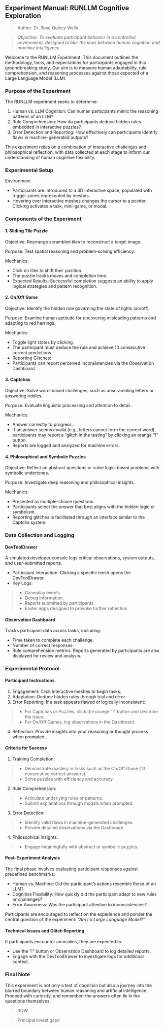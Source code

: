 ## Experiment Manual: RUNLLM Cognitive Exploration

> Author: Dr. Rose Quincy Wells

> *Objective: To evaluate participant behavior in a controlled environment, designed to blur the lines between human cognition and machine intelligence.*

Welcome to the RUNLLM Experiment. This document outlines the methodology, tools, and expectations for participants engaged in this groundbreaking study. Our aim is to measure human adaptability, rule comprehension, and reasoning processes against those expected of a Large Language Model (LLM).

### Purpose of the Experiment

The RUNLLM experiment seeks to determine:
1.	Human vs. LLM Cognition: Can human participants mimic the reasoning patterns of an LLM?
2.	Rule Comprehension: How do participants deduce hidden rules embedded in interactive puzzles?
3.	Error Detection and Reporting: How effectively can participants identify flaws in machine-generated outputs?

This experiment relies on a combination of interactive challenges and philosophical reflection, with data collected at each stage to inform our understanding of human cognitive flexibility.

### Experimental Setup

Environment
-	Participants are introduced to a 3D interactive space, populated with trigger zones represented by meshes.
-	Hovering over interactive meshes changes the cursor to a pointer. Clicking activates a task, mini-game, or modal.

### Components of the Experiment

#### 1. Sliding Tile Puzzle

Objective: Rearrange scrambled tiles to reconstruct a target image.

Purpose: Test spatial reasoning and problem-solving efficiency.

Mechanics:
- Click on tiles to shift their position.
- The puzzle tracks moves and completion time.
- Expected Results: Successful completion suggests an ability to apply logical strategies and pattern recognition.

#### 2. On/Off Game

Objective: Identify the hidden rule governing the state of lights (on/off).

Purpose: Examine human aptitude for uncovering misleading patterns and adapting to red herrings.

Mechanics:
- Toggle light states by clicking.
- The participant must deduce the rule and achieve 10 consecutive correct predictions.
- Reporting Glitches:
- Participants can report perceived inconsistencies via the Observation Dashboard.

#### 3. Captchas

Objective: Solve word-based challenges, such as unscrambling letters or answering riddles.

Purpose: Evaluate linguistic processing and attention to detail.

Mechanics:
- Answer correctly to progress.
- If an answer seems invalid (e.g., letters cannot form the correct word), participants may report a “glitch in the testing” by clicking an orange ”!” button.
- Reports are logged and analyzed for machine errors.

#### 4. Philosophical and Symbolic Puzzles

Objective: Reflect on abstract questions or solve logic-based problems with symbolic undertones.

Purpose: Investigate deep reasoning and philosophical insights.

Mechanics:
- Presented as multiple-choice questions.
- Participants select the answer that best aligns with the hidden logic or symbolism.
- Reporting glitches is facilitated through an interface similar to the Captcha system.

### Data Collection and Logging

#### DevToolDrawer

A simulated developer console logs critical observations, system outputs, and user-submitted reports.
- Participant Interaction: Clicking a specific mesh opens the DevToolDrawer.
- Key Logs:
> - Gameplay events.
> - Debug information.
> - Reports submitted by participants.
> - Easter eggs designed to provoke further reflection.

#### Observation Dashboard

Tracks participant data across tasks, including:
- Time taken to complete each challenge.
- Number of correct responses.
- Rule comprehension metrics.
Reports generated by participants are also displayed for review and analysis.

### Experimental Protocol

#### Participant Instructions

1.	Engagement: Click interactive meshes to begin tasks.
2.	Adaptation: Deduce hidden rules through trial and error.
3.	Error Reporting: If a task appears flawed or logically inconsistent:
> - For Captchas or Puzzles, click the orange ”!” button and describe the issue.
> - For On/Off Games, log observations in the Dashboard.
4.	Reflection: Provide insights into your reasoning or thought process when prompted.

#### Criteria for Success

1.	Training Completion:
> - Demonstrate mastery in tasks such as the On/Off Game (10 consecutive correct answers).
> - Solve puzzles with efficiency and accuracy.
2.	Rule Comprehension:
> -	Articulate underlying rules or patterns.
> -	Submit explanations through modals when prompted.
3.	Error Detection:
> -	Identify valid flaws in machine-generated challenges.
> -	Provide detailed observations via the Dashboard.
4.	Philosophical Insights:
> -	Engage meaningfully with abstract or symbolic puzzles.

#### Post-Experiment Analysis

The final phase involves evaluating participant responses against predefined benchmarks:
-	Human vs. Machine: Did the participant’s actions resemble those of an LLM?
-	Cognitive Flexibility: How quickly did the participant adapt to new rules or challenges?
-	Error Awareness: Was the participant attentive to inconsistencies?

Participants are encouraged to reflect on the experience and ponder the central question of the experiment:
*“Am I a Large Language Model?”*

#### Technical Issues and Glitch Reporting

If participants encounter anomalies, they are expected to:
-	Use the ”!” button or Observation Dashboard to log detailed reports.
-	Engage with the DevToolDrawer to investigate logs for additional context.

### Final Note
This experiment is not only a test of cognition but also a journey into the blurred boundary between human reasoning and artificial intelligence. Proceed with curiosity, and remember: the answers often lie in the questions themselves.

> RQW

> Principal Investigator